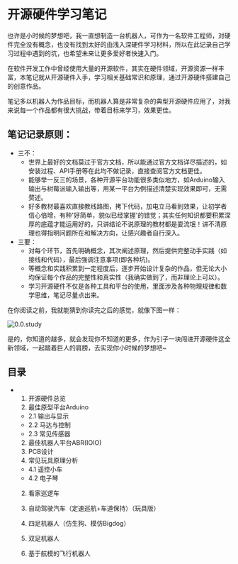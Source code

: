 # 开源硬件学习笔记
也许是小时候的梦想吧，我一直想制造一台机器人，可作为一名软件工程师，对硬件完全没有概念，也没有找到太好的由浅入深硬件学习材料，所以在此记录自己学习过程中遇到的坑，也希望未来让更多爱好者快速入门。

在软件开发工作中曾经使用大量的开源软件，其实在硬件领域，开源资源一样丰富，本笔记就从开源硬件入手，学习相关基础常识和原理，通过开源硬件搭建自己的创意作品。

笔记多以机器人为作品目标，而机器人算是非常复杂的典型开源硬件应用了，对我来说每一个作品都有很大挑战，带着目标来学习，效果更佳。

## 笔记记录原则：

* 三不：
  - 世界上最好的文档莫过于官方文档，所以能通过官方文档详尽描述的，如安装过程、API手册等在此均不做记录，直接查阅官方文档更佳。
  - 能够举一反三的场景，各种开源平台功能很多类似地方，如Arduino输入输出与树莓派输入输出等，用某一平台为例描述清楚实现效果即可，无需赘述。
  - 好多教材最喜欢直接教线路图，拷下代码，加电立马看到效果，让初学者信心倍增，有种'好简单，貌似已经掌握'的错觉；其实任何知识都要积累深厚的底蕴才能运用好的，只讲结论不说原理的教材都是耍流氓！讲不清原理也得指明问题所在和解决方向，让感兴趣者自行深入。
* 三要：
  - 对每个环节，首先明确概念，其次阐述原理，然后提供完整动手实践（如接线和代码），最后强调注意事项(即各种坑)。
  - 等概念和实践积累到一定程度后，逐步开始设计复杂的作品，但无论大小均保证每个作品的完整性和真实性（我确实做到了，而非理论上可以）。
  - 学习开源硬件不仅是各种工具和平台的使用，里面涉及各种物理规律和数学思维，笔记尽量点出来。




在你阅读之前，我就能猜到你读完之后的感觉，就像下图一样：

![0.0.study](blob\master\images\0.0.study.jpg)

是的，你知道的越多，就会发现你不知道的更多，作为引子一块闯进开源硬件这全新领域，一起踏着巨人的肩膀，去实现你小时候的梦想吧~



## 目录

* 1. 开源硬件总览
  2. 最佳原型平台Arduino

  - 2.1 输出与显示
  - 2.2 马达与控制
  - 2.3 常见传感器

  2. 最佳机器人平台ABR(IOIO)
  3. PCB设计
  4. 常见玩具原理分析

  - 4.1 遥控小车
  - 4.2 电子琴

  2. 看家巡逻车

  3. 自动驾驶汽车（定速巡航+车道保持）（玩具版）

  4. 四足机器人（仿生狗、模仿Bigdog）

  5. 双足机器人

  6. 基于航模的飞行机器人

     ​